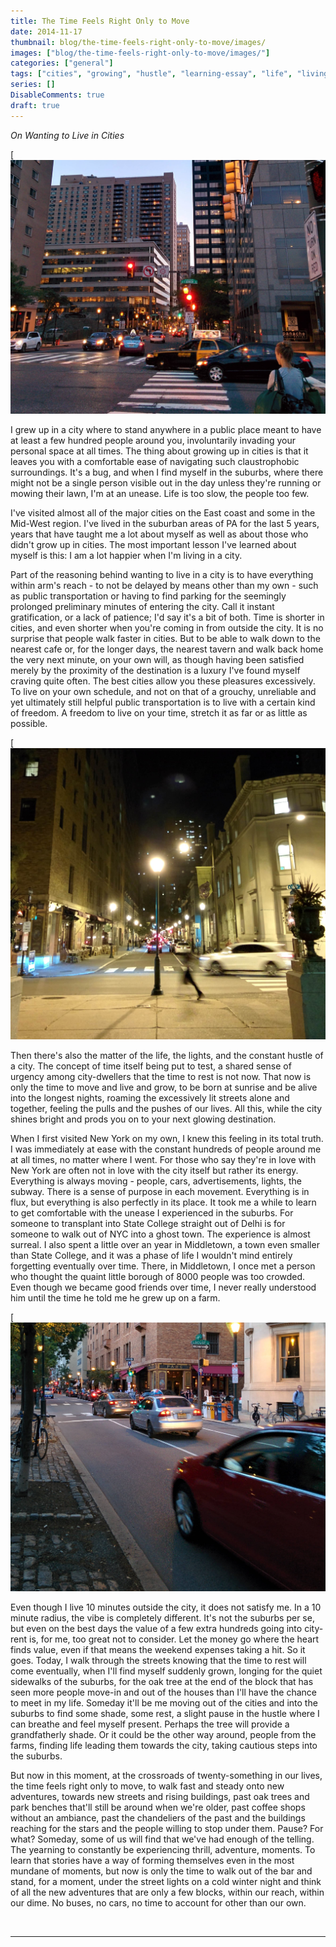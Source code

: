 ```yaml
---
title: The Time Feels Right Only to Move
date: 2014-11-17
thumbnail: blog/the-time-feels-right-only-to-move/images/
images: ["blog/the-time-feels-right-only-to-move/images/"]
categories: ["general"]
tags: ["cities", "growing", "hustle", "learning-essay", "life", "living", "new-york", "patience", "philadelphia", "public-transportation", "satisfaction", "suburbs", "sunday", "towns", "urgency", "value"]
series: []
DisableComments: true
draft: true
---
```


_On Wanting to Live in Cities_

[![Image of JFK Blvd, Philadelphia](images/1.jpg)

I grew up in a city where to stand anywhere in a public place meant to have at least a few hundred people around you, involuntarily invading your personal space at all times. The thing about growing up in cities is that it leaves you with a comfortable ease of navigating such claustrophobic surroundings. It's a bug, and when I find myself in the suburbs, where there might not be a single person visible out in the day unless they're running or mowing their lawn, I'm at an unease. Life is too slow, the people too few.

I've visited almost all of the major cities on the East coast and some in the Mid-West region. I've lived in the suburban areas of PA for the last 5 years, years that have taught me a lot about myself as well as about those who didn't grow up in cities. The most important lesson I've learned about myself is this: I am a lot happier when I'm living in a city.

Part of the reasoning behind wanting to live in a city is to have everything within arm's reach - to not be delayed by means other than my own - such as public transportation or having to find parking for the seemingly prolonged preliminary minutes of entering the city. Call it instant gratification, or a lack of patience; I'd say it's a bit of both. Time is shorter in cities, and even shorter when you're coming in from outside the city. It is no surprise that people walk faster in cities. But to be able to walk down to the nearest cafe or, for the longer days, the nearest tavern and walk back home the very next minute, on your own will, as though having been satisfied merely by the proximity of the destination is a luxury I've found myself craving quite often. The best cities allow you these pleasures excessively. To live on your own schedule, and not on that of a grouchy, unreliable and yet ultimately still helpful public transportation is to live with a certain kind of freedom. A freedom to live on your time, stretch it as far or as little as possible.

[![Image of Somewhere near Rittenhouse Square](images/2.jpg)

Then there's also the matter of the life, the lights, and the constant hustle of a city. The concept of time itself being put to test, a shared sense of urgency among city-dwellers that the time to rest is not now. That now is only the time to move and live and grow, to be born at sunrise and be alive into the longest nights, roaming the excessively lit streets alone and together, feeling the pulls and the pushes of our lives. All this, while the city shines bright and prods you on to your next glowing destination.

When I first visited New York on my own, I knew this feeling in its total truth. I was immediately at ease with the constant hundreds of people around me at all times, no matter where I went. For those who say they're in love with New York are often not in love with the city itself but rather its energy. Everything is always moving - people, cars, advertisements, lights, the subway. There is a sense of purpose in each movement. Everything is in flux, but everything is also perfectly in its place. It took me a while to learn to get comfortable with the unease I experienced in the suburbs. For someone to transplant into State College straight out of Delhi is for someone to walk out of NYC into a ghost town. The experience is almost surreal. I also spent a little over an year in Middletown, a town even smaller than State College, and it was a phase of life I wouldn't mind entirely forgetting eventually over time. There, in Middletown, I once met a person who thought the quaint little borough of 8000 people was too crowded. Even though we became good friends over time, I never really understood him until the time he told me he grew up on a farm.

[![Image of 18th Street, overlooking Parc](images/3.jpg)

Even though I live 10 minutes outside the city, it does not satisfy me. In a 10 minute radius, the vibe is completely different. It's not the suburbs per se, but even on the best days the value of a few extra hundreds going into city-rent is, for me, too great not to consider. Let the money go where the heart finds value, even if that means the weekend expenses taking a hit. So it goes. Today, I walk through the streets knowing that the time to rest will come eventually, when I'll find myself suddenly grown, longing for the quiet sidewalks of the suburbs, for the oak tree at the end of the block that has seen more people move-in and out of the houses than I'll have the chance to meet in my life. Someday it'll be me moving out of the cities and into the suburbs to find some shade, some rest, a slight pause in the hustle where I can breathe and feel myself present. Perhaps the tree will provide a grandfatherly shade. Or it could be the other way around, people from the farms, finding life leading them towards the city, taking cautious steps into the suburbs.

But now in this moment, at the crossroads of twenty-something in our lives, the time feels right only to move, to walk fast and steady onto new adventures, towards new streets and rising buildings, past oak trees and park benches that'll still be around when we're older, past coffee shops without an ambiance, past the chandeliers of the past and the buildings reaching for the stars and the people willing to stop under them. Pause? For what? Someday, some of us will find that we've had enough of the telling. The yearning to constantly be experiencing thrill, adventure, moments. To learn that stories have a way of forming themselves even in the most mundane of moments, but now is only the time to walk out of the bar and stand, for a moment, under the street lights on a cold winter night and think of all the new adventures that are only a few blocks, within our reach, within our dime. No buses, no cars, no time to account for other than our own.

<br>

---
